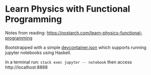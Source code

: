 # Learn Physics with Functional Programming

Notes from reading: https://nostarch.com/learn-physics-functional-programming

Bootstrapped with a simple [devcontainer.json](./devcontainer/devcontainer.json) which supports running
jupyter notebooks using Haskell.

In a terminal run: `stack exec jupyter -- notebook` then access http://localhost:8888
